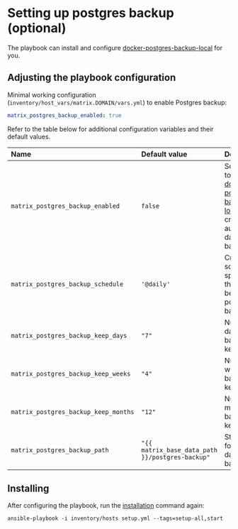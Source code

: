 # Setting up postgres backup (optional)

The playbook can install and configure [docker-postgres-backup-local](https://github.com/prodrigestivill/docker-postgres-backup-local) for you.

## Adjusting the playbook configuration

Minimal working configuration (`inventory/host_vars/matrix.DOMAIN/vars.yml`) to enable Postgres backup:

```yaml
matrix_postgres_backup_enabled: true
```

Refer to the table below for additional configuration variables and their default values.


| Name                              | Default value                | Description                                                      |
| :-------------------------------- | :--------------------------- | :--------------------------------------------------------------- |
|`matrix_postgres_backup_enabled`|`false`|Set to true to use [docker-postgres-backup-local](https://github.com/prodrigestivill/docker-postgres-backup-local) to create automatic database backups|
|`matrix_postgres_backup_schedule`| `'@daily'` |Cron-schedule specifying the interval between postgres backups.|
|`matrix_postgres_backup_keep_days`|`"7"`|Number of daily backups to keep|
|`matrix_postgres_backup_keep_weeks`|`"4"`|Number of weekly backups to keep|
|`matrix_postgres_backup_keep_months`|`"12"`|Number of monthly backups to keep|
|`matrix_postgres_backup_path` | `"{{ matrix_base_data_path }}/postgres-backup"` | Storagepath for the database backups|


## Installing

After configuring the playbook, run the [installation](installing.md) command again:

```
ansible-playbook -i inventory/hosts setup.yml --tags=setup-all,start
```
